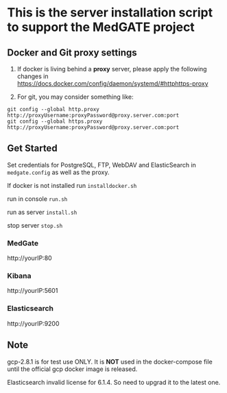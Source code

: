 # This is the server installation script to support the MedGATE project

## Docker and Git proxy settings 

1. If docker is living behind a **proxy** server, please apply the following changes in https://docs.docker.com/config/daemon/systemd/#httphttps-proxy 

2. For git, you may consider something like:
```
git config --global http.proxy http://proxyUsername:proxyPassword@proxy.server.com:port
git config --global https.proxy http://proxyUsername:proxyPassword@proxy.server.com:port
```

## Get Started

Set credentials for PostgreSQL, FTP, WebDAV and ElasticSearch in `medgate.config` as well as the proxy.

If docker is not installed run `installdocker.sh`

run in console `run.sh`

run as server `install.sh`

stop server `stop.sh`

### MedGate

http://yourIP:80

### Kibana

http://yourIP:5601

### Elasticsearch

http://yourIP:9200

## Note

gcp-2.8.1 is for test use ONLY. It is **NOT** used in the docker-compose file until the official gcp docker image is released.

Elasticsearch invalid license for 6.1.4. So need to upgrad it to the latest one.
